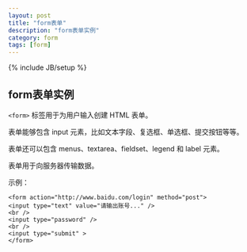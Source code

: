 ```yaml
---
layout: post
title: "form表单"
description: "form表单实例"
category: form
tags: [form]
---
```

{% include JB/setup %}

## form表单实例

`<form>` 标签用于为用户输入创建 HTML 表单。

表单能够包含 input 元素，比如文本字段、复选框、单选框、提交按钮等等。

表单还可以包含 menus、textarea、fieldset、legend 和 label 元素。

表单用于向服务器传输数据。

示例：
```
<form action="http://www.baidu.com/login" method="post">
<input type="text" value="请输出账号..." />
<br />
<input type="password" />
<br />
<input type="submit" >
</form>
```
